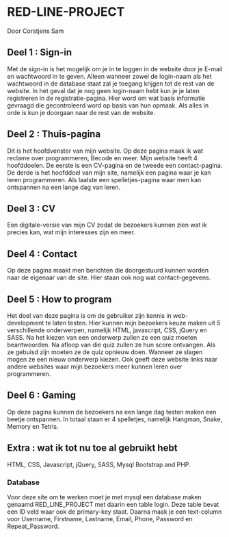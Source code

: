 # RED-LINE-PROJECT
Door Corstjens Sam

## Deel 1 : Sign-in
Met de sign-in is het mogelijk om je in te loggen in de website door je E-mail en wachtwoord in te geven. Alleen wanneer zowel de login-naam als het wachtwoord in de database staat zal je toegang krijgen tot de rest van de website. In het geval dat je nog geen login-naam hebt kun je je laten registreren in de registratie-pagina. Hier word om wat basis informatie gevraagd die gecontroleerd word op basis van hun opmaak. Als alles in orde is kun je doorgaan naar de rest van de website.

## Deel 2 : Thuis-pagina
Dit is het hoofdvenster van mijn website. Op deze pagina maak ik wat reclame over programmeren, Becode en meer. Mijn website heeft 4 hoofddoelen. De eerste is een CV-pagina en de tweede een contact-pagina. De derde is het hoofddoel van mijn site, namelijk een pagina waar je kan leren programmeren. Als laatste een spelletjes-pagina waar men kan ontspannen na een lange dag van leren.

## Deel 3 : CV
Een digitale-versie van mijn CV zodat de bezoekers kunnen zien wat ik precies kan, wat mijn interesses zijn en meer.

## Deel 4 : Contact
Op deze pagina maakt men berichten die doorgestuurd kunnen worden naar de eigenaar van de site. Hier staan ook nog wat contact-gegevens.

## Deel 5 : How to program
Het doel van deze pagina is om de gebruiker zijn kennis in web-development te laten testen. Hier kunnen mijn bezoekers keuze maken uit 5 verschillende onderwerpen, namelijk HTML, javascript, CSS, jQuery en SASS. Na het kiezen van een onderwerp zullen ze een quiz moeten beantwoorden. Na afloop van die quiz zullen ze hun score ontvangen. Als ze gebuisd zijn moeten ze de quiz opnieuw doen. Wanneer ze slagen mogen ze een nieuw onderwerp kiezen. Ook geeft deze website links naar andere websites waar mijn bezoekers meer kunnen leren over programmeren.

## Deel 6 : Gaming
Op deze pagina kunnen de bezoekers na een lange dag testen maken een beetje ontspannen. In totaal staan er 4 spelletjes, namelijk Hangman, Snake, Memory en Tetris.

## Extra : wat ik tot nu toe al gebruikt hebt
HTML, CSS, Javascript, jQuery, SASS, Mysql Bootstrap and PHP.

### Database
Voor deze site om te werken moet je met mysql een database maken genaamd RED_LINE_PROJECT met daarin een table login. Deze table bevat een ID veld waar ook de primary-key staat. Daarna maak je een text-column voor Username, Firstname, Lastname, Email, Phone, Password en Repeat_Password.
